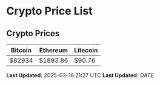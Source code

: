 # Crypto Price List

## Crypto Prices
| Bitcoin | Ethereum | Litecoin |
| ------- | -------- | -------- |
| $82934 | $1893.86 | $90.76 |
**Last Updated:** 2025-03-16 21:27 UTC
**Last Updated:** $DATE$
